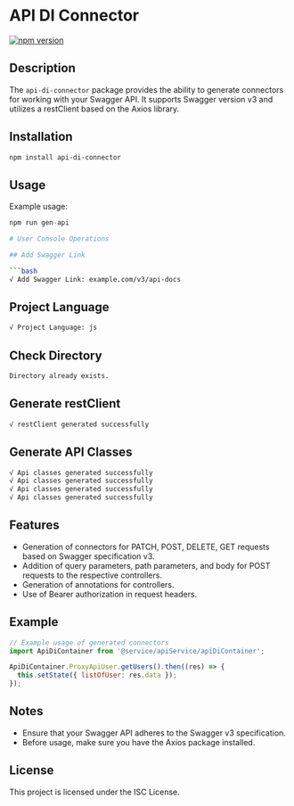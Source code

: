 # API DI Connector

[![npm version](https://badge.fury.io/js/api-di-connector.svg)](https://badge.fury.io/js/api-di-connector)

## Description

The `api-di-connector` package provides the ability to generate connectors for working with your Swagger API. It supports Swagger version v3 and utilizes a restClient based on the Axios library.

## Installation

```bash
npm install api-di-connector
```

## Usage

Example usage:

```javascript
npm run gen-api
```

````bash
# User Console Operations

## Add Swagger Link

```bash
√ Add Swagger Link: example.com/v3/api-docs
````

## Project Language

```bash
√ Project Language: js
```

## Check Directory

```bash
Directory already exists.
```

## Generate restClient

```bash
√ restClient generated successfully
```

## Generate API Classes

```bash
√ Api classes generated successfully
√ Api classes generated successfully
√ Api classes generated successfully
√ Api classes generated successfully
```

## Features

- Generation of connectors for PATCH, POST, DELETE, GET requests based on Swagger specification v3.
- Addition of query parameters, path parameters, and body for POST requests to the respective controllers.
- Generation of annotations for controllers.
- Use of Bearer authorization in request headers.

## Example

```javascript
// Example usage of generated connectors
import ApiDiContainer from '@service/apiService/apiDiContainer';

ApiDiContainer.ProxyApiUser.getUsers().then((res) => {
  this.setState({ listOfUser: res.data });
});
```

## Notes

- Ensure that your Swagger API adheres to the Swagger v3 specification.
- Before usage, make sure you have the Axios package installed.

## License

This project is licensed under the ISC License.
